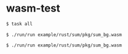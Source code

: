 # wasm-test

```sh
$ task all
    
$ ./run/run example/rust/sum/pkg/sum_bg.wasm
    
$ ./run/run example/rust/sum/pkg/sum_bg.wasm
```
